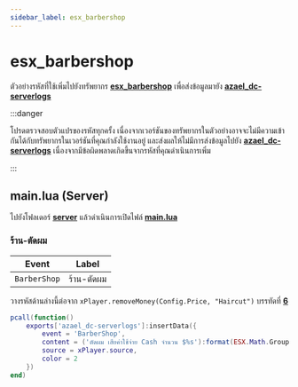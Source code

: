 ```yaml
---
sidebar_label: esx_barbershop
---
```


# esx_barbershop

ตัวอย่างรหัสที่ใช้เพิ่มไปยังทรัพยากร **[esx_barbershop](https://github.com/esx-framework/esx_barbershop)** เพื่อส่งข้อมูลมายัง **[azael_dc-serverlogs](../../)**

:::danger

โปรดตรวจสอบตัวแปรของรหัสทุกครั้ง เนื่องจากเวอร์ชันของทรัพยากรในตัวอย่างอาจจะไม่มีความเข้ากันได้กับทรัพยากรในเวอร์ชันที่คุณกำลังใช้งานอยู่ และส่งผลให้ไม่มีการส่งข้อมูลไปยัง **[azael_dc-serverlogs](../../)** เนื่องจากมีข้อผิดพลาดเกิดขึ้นจากรหัสที่คุณดำเนินการเพิ่ม

:::

## main.lua (Server)

ไปยังโฟลเดอร์ **[server](https://github.com/esx-framework/esx_barbershop/tree/main/server)** แล้วดำเนินการเปิดไฟล์ **[main.lua](https://github.com/esx-framework/esx_barbershop/blob/main/server/main.lua)**

### ร้าน-ตัดผม

| Event                                  | Label
|----------------------------------------|----------------------------------------
| `BarberShop`                           | ร้าน-ตัดผม

วางรหัสด้านล่างนี้ต่อจาก `xPlayer.removeMoney(Config.Price, "Haircut")` บรรทัดที่ **[6](https://github.com/esx-framework/esx_barbershop/blob/main/server/main.lua#L6)**

```lua
pcall(function()
    exports['azael_dc-serverlogs']:insertData({
        event = 'BarberShop',
        content = ('ตัดผม เสียค่าใช้จ่าย Cash จำนวน $%s'):format(ESX.Math.GroupDigits(Config.Price)),
        source = xPlayer.source,
        color = 2
    })
end)
```
